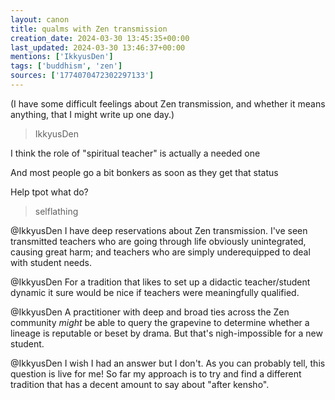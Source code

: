 ```yaml
---
layout: canon
title: qualms with Zen transmission
creation_date: 2024-03-30 13:45:35+00:00
last_updated: 2024-03-30 13:46:37+00:00
mentions: ['IkkyusDen']
tags: ['buddhism', 'zen']
sources: ['1774070472302297133']
---
```


(I have some difficult feelings about Zen transmission, and whether it means anything, that I might write up one day.)

> IkkyusDen  

I think the role of "spiritual teacher" is actually a needed one  
  
And most people go a bit bonkers as soon as they get that status  
  
Help tpot what do?  

> selflathing  

@IkkyusDen I have deep reservations about Zen transmission. I've seen transmitted teachers who are going through life obviously unintegrated, causing great harm; and teachers who are simply underequipped to deal with student needs.  

@IkkyusDen For a tradition that likes to set up a didactic teacher/student dynamic it sure would be nice if teachers were meaningfully qualified.  

@IkkyusDen A practitioner with deep and broad ties across the Zen community *might* be able to query the grapevine to determine whether a lineage is reputable or beset by drama. But that's nigh-impossible for a new student.  

@IkkyusDen I wish I had an answer but I don't. As you can probably tell, this question is live for me! So far my approach is to try and find a different tradition that has a decent amount to say about "after kensho".  
